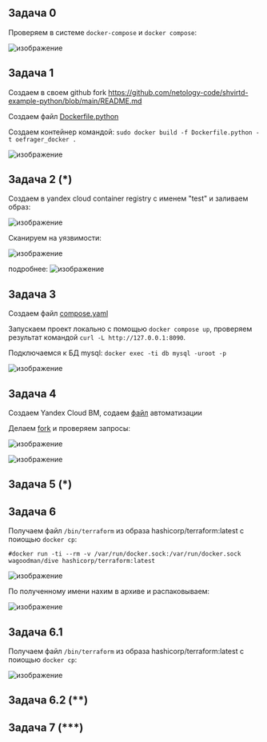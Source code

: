 ## Задача 0
Проверяем в системе ```docker-compose``` и ```docker compose```:

![изображение](https://github.com/user-attachments/assets/2ca1829e-acaa-450d-9a9a-09e588d6e400)


## Задача 1
Создаем в своем github  fork https://github.com/netology-code/shvirtd-example-python/blob/main/README.md


Создаем файл [Dockerfile.python](Dockerfile.python)

Создаем контейнер командой:
```sudo docker build -f Dockerfile.python -t oefrager_docker .```

![изображение](https://github.com/user-attachments/assets/1abf9418-9a24-47e6-8482-430a571f6df2)


## Задача 2 (*)
Создаем в yandex cloud container registry с именем "test" и заливаем образ:

![изображение](https://github.com/user-attachments/assets/2d42cbf7-c676-49ba-8f74-4c9c7aa342da)

Сканируем на уязвимости:

![изображение](https://github.com/user-attachments/assets/66d8c446-dca3-4abb-9dca-e15dcff03a51)

подробнее:
![изображение](https://github.com/user-attachments/assets/4ab1f6bb-d2a4-4389-80b1-d8cae89eccf5)

## Задача 3
Создаем файл [compose.yaml](compose.yaml)




Запускаем проект локально с помощью ```docker compose up```, проверяем результат командой ```curl -L http://127.0.0.1:8090```.

Подключаемся к БД mysql: ```docker exec -ti db mysql -uroot -p```

![изображение](https://github.com/user-attachments/assets/ecdf7fca-9779-4f95-919c-9465d610f651)

## Задача 4
Создаем Yandex Cloud ВМ, содаем [файл](clone.sh) автоматизации

Делаем [fork](https://github.com/oefrager/shvirtd-example-python.git) и проверяем запросы:

![изображение](https://github.com/user-attachments/assets/8439fe7a-74ae-46a8-84fe-eee4c5e6b1d4)

![изображение](https://github.com/user-attachments/assets/589d9aa7-347b-413e-8a09-ee96c08a0ddc)


## Задача 5 (*)

## Задача 6
Получаем файл ```/bin/terraform``` из образа hashicorp/terraform:latest с поиощью ```docker cp```:

 ```#docker run -ti --rm -v /var/run/docker.sock:/var/run/docker.sock wagoodman/dive hashicorp/terraform:latest```
 
![изображение](https://github.com/user-attachments/assets/40c0c970-a71f-4429-8cd4-c9b5125ea11f)

По полученному имени нахим в архиве и распаковываем:

![изображение](https://github.com/user-attachments/assets/4c05d63f-c3ef-467c-92a7-5c5a81d5e989)



## Задача 6.1
Получаем файл ```/bin/terraform``` из образа hashicorp/terraform:latest с поиощью ```docker cp```:

![изображение](https://github.com/user-attachments/assets/dd0d2d68-2ac9-4e1b-ba9c-0276cf6ed9e1)


## Задача 6.2 (**)
## Задача 7 (***)
